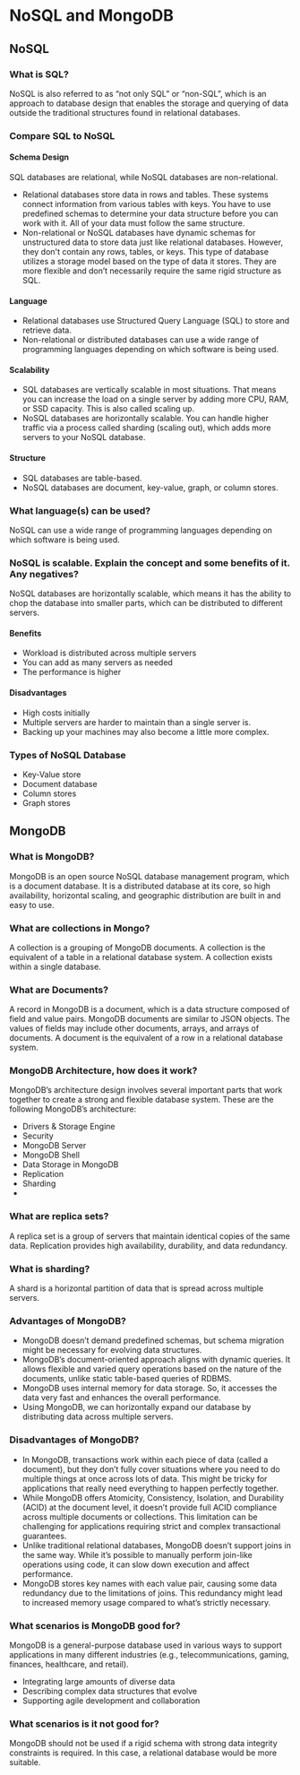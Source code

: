 # NoSQL and MongoDB

## NoSQL

### What is SQL?
NoSQL is also referred to as “not only SQL” or “non-SQL”, which is an approach to database design that enables the storage and querying of data outside the traditional structures found in relational databases.

### Compare SQL to NoSQL

#### Schema Design
SQL databases are relational, while NoSQL databases are non-relational.
- Relational databases store data in rows and tables. These systems connect information from various tables with keys. You have to use predefined schemas to determine your data structure before you can work with it. All of your data must follow the same structure.
- Non-relational or NoSQL databases have dynamic schemas for unstructured data to store data just like relational databases. However, they don't contain any rows, tables, or keys. This type of database utilizes a storage model based on the type of data it stores. They are more flexible and don’t necessarily require the same rigid structure as SQL. 

#### Language
- Relational databases use Structured Query Language (SQL) to store and retrieve data. 
- Non-relational or distributed databases can use a wide range of programming languages depending on which software is being used.

#### Scalability
- SQL databases are vertically scalable in most situations. That means you can increase the load on a single server by adding more CPU, RAM, or SSD capacity. This is also called scaling up.
- NoSQL databases are horizontally scalable. You can handle higher traffic via a process called sharding (scaling out), which adds more servers to your NoSQL database.

#### Structure
- SQL databases are table-based.
- NoSQL databases are document, key-value, graph, or column stores.

### What language(s) can be used?
NoSQL can use a wide range of programming languages depending on which software is being used.

### NoSQL is scalable. Explain the concept and some benefits of it. Any negatives?
NoSQL databases are horizontally scalable, which means it has the ability to chop the database into smaller parts, which can be distributed to different servers.

#### Benefits
- Workload is distributed across multiple servers
- You can add as many servers as needed
- The performance is higher

#### Disadvantages
- High costs initially
- Multiple servers are harder to maintain than a single server is.
- Backing up your machines may also become a little more complex.

### Types of NoSQL Database
- Key-Value store
- Document database
- Column stores
- Graph stores

## MongoDB

### What is MongoDB?
MongoDB is an open source NoSQL database management program, which is a document database. It is a distributed database at its core, so high availability, horizontal scaling, and geographic distribution are built in and easy to use.

### What are collections in Mongo?
A collection is a grouping of MongoDB documents. A collection is the equivalent of a table in a relational database system. A collection exists within a single database.

### What are Documents?
A record in MongoDB is a document, which is a data structure composed of field and value pairs. MongoDB documents are similar to JSON objects. The values of fields may include other documents, arrays, and arrays of documents.
A document is the equivalent of a row in a relational database system.

### MongoDB Architecture, how does it work? 
MongoDB’s architecture design involves several important parts that work together to create a strong and flexible database system. These are the following MongoDB’s architecture:
- Drivers & Storage Engine
- Security
- MongoDB Server
- MongoDB Shell
- Data Storage in MongoDB
- Replication
- Sharding
- 
### What are replica sets?
A replica set is a group of servers that maintain identical copies of the same data. Replication provides high availability, durability, and data redundancy.

### What is sharding?
A shard is a horizontal partition of data that is spread across multiple servers.

### Advantages of MongoDB?
- MongoDB doesn’t demand predefined schemas, but schema migration might be necessary for evolving data structures.
- MongoDB’s document-oriented approach aligns with dynamic queries. It allows flexible and varied query operations based on the nature of the documents, unlike static table-based queries of RDBMS.
- MongoDB uses internal memory for data storage. So, it accesses the data very fast and enhances the overall performance.
- Using MongoDB, we can horizontally expand our database by distributing data across multiple servers.

### Disadvantages of MongoDB?
- In MongoDB, transactions work within each piece of data (called a document), but they don’t fully cover situations where you need to do multiple things at once across lots of data. This might be tricky for applications that really need everything to happen perfectly together.
- While MongoDB offers Atomicity, Consistency, Isolation, and Durability (ACID) at the document level, it doesn’t provide full ACID compliance across multiple documents or collections. This limitation can be challenging for applications requiring strict and complex transactional guarantees.
- Unlike traditional relational databases, MongoDB doesn’t support joins in the same way. While it’s possible to manually perform join-like operations using code, it can slow down execution and affect performance.
- MongoDB stores key names with each value pair, causing some data redundancy due to the limitations of joins. This redundancy might lead to increased memory usage compared to what’s strictly necessary.

### What scenarios is MongoDB good for?
MongoDB is a general-purpose database used in various ways to support applications in many different industries (e.g., telecommunications, gaming, finances, healthcare, and retail).
- Integrating large amounts of diverse data
- Describing complex data structures that evolve
- Supporting agile development and collaboration

### What scenarios is it not good for?
MongoDB should not be used if a rigid schema with strong data integrity constraints is required. In this case, a relational database would be more suitable.
